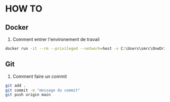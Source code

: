 # HOW TO

## Docker

1. Comment entrer l'environement de travail

```bash
docker run -it --rm --privileged --network=host -v C:\Users\smrc\OneDrive\Dokumenti\projet\stage:/home/stage internshipenv
```

## Git

1. Comment faire un commit

```bash
git add .
git commit -m "message du commit"
git push origin main
```